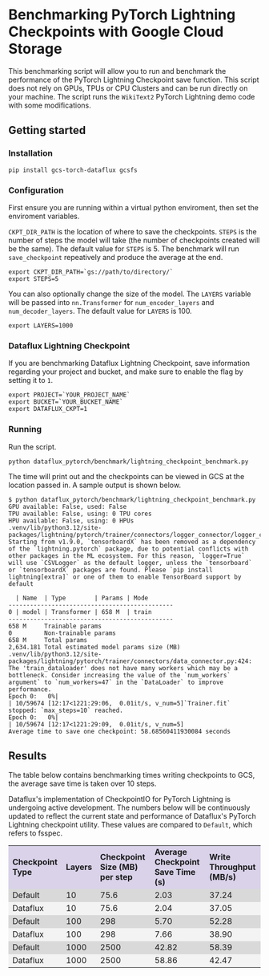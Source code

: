 # Benchmarking PyTorch Lightning Checkpoints with Google Cloud Storage

This benchmarking script will allow you to run and benchmark the performance of the PyTorch Lightning Checkpoint save function. This script does not rely on GPUs, TPUs or CPU Clusters and can be run directly on your machine. The script runs the `WikiText2` PyTorch Lightning demo code with some modifications.

## Getting started

### Installation

```shell
pip install gcs-torch-dataflux gcsfs
```

### Configuration

First ensure you are running within a virtual python enviroment, then set the enviroment variables.

`CKPT_DIR_PATH` is the location of where to save the checkpoints. `STEPS` is the number of steps the model will take (the number of checkpoints created will be the same). The default value for `STEPS` is 5. The benchmark will run `save_checkpoint` repeatively and produce the average at the end.

```shell
export CKPT_DIR_PATH=`gs://path/to/directory/`
export STEPS=5
```

You can also optionally change the size of the model. The `LAYERS` variable will be passed into `nn.Transformer` for `num_encoder_layers` and `num_decoder_layers`. The default value for `LAYERS` is 100.

```shell
export LAYERS=1000
```

### Dataflux Lightning Checkpoint

If you are benchmarking Dataflux Lightning Checkpoint, save information regarding your project and bucket, and make sure to enable the flag by setting it to `1`.

```shell
export PROJECT=`YOUR_PROJECT_NAME`
export BUCKET=`YOUR_BUCKET_NAME`
export DATAFLUX_CKPT=1
```

### Running

Run the script.

```shell
python dataflux_pytorch/benchmark/lightning_checkpoint_benchmark.py
```

The time will print out and the checkpoints can be viewed in GCS at the location passed in. A sample output is shown below.

```shell
$ python dataflux_pytorch/benchmark/lightning_checkpoint_benchmark.py
GPU available: False, used: False
TPU available: False, using: 0 TPU cores
HPU available: False, using: 0 HPUs
.venv/lib/python3.12/site-packages/lightning/pytorch/trainer/connectors/logger_connector/logger_connector.py:75: Starting from v1.9.0, `tensorboardX` has been removed as a dependency of the `lightning.pytorch` package, due to potential conflicts with other packages in the ML ecosystem. For this reason, `logger=True` will use `CSVLogger` as the default logger, unless the `tensorboard` or `tensorboardX` packages are found. Please `pip install lightning[extra]` or one of them to enable TensorBoard support by default

  | Name  | Type        | Params | Mode
----------------------------------------------
0 | model | Transformer | 658 M  | train
----------------------------------------------
658 M     Trainable params
0         Non-trainable params
658 M     Total params
2,634.181 Total estimated model params size (MB)
.venv/lib/python3.12/site-packages/lightning/pytorch/trainer/connectors/data_connector.py:424: The 'train_dataloader' does not have many workers which may be a bottleneck. Consider increasing the value of the `num_workers` argument` to `num_workers=47` in the `DataLoader` to improve performance.
Epoch 0:   0%|                                                                                                            | 10/59674 [12:17<1221:29:06,  0.01it/s, v_num=5]`Trainer.fit` stopped: `max_steps=10` reached.
Epoch 0:   0%|                                                                                                            | 10/59674 [12:17<1221:29:09,  0.01it/s, v_num=5]
Average time to save one checkpoint: 58.68560411930084 seconds
```

## Results

The table below contains benchmarking times writing checkpoints to GCS, the average save time is taken over 10 steps.

Dataflux's implementation of CheckpointIO for PyTorch Lightning is undergoing active development. The numbers below will be continuously updated to reflect the current state and performance of Dataflux's PyTorch Lightning checkpoint utility. These values are compared to `Default`, which refers to fsspec.

<table>
  <tr>
   <td style="background-color: #d9d2e9"><strong>Checkpoint Type</strong>
   </td>
   <td style="background-color: #d9d2e9"><strong>Layers</strong>
   </td>
   <td style="background-color: #d9d2e9"><strong>Checkpoint Size (MB) per step</strong>
   </td>
   <td style="background-color: #d9d2e9"><strong>Average Checkpoint Save Time (s)</strong>
   </td>
   <td style="background-color: #d9d2e9"><strong>Write Throughput (MB/s)</strong>
   </td>
  </tr>
  <tr>
   <td style="background-color: #d9d9d9"> Default
   </td>
   <td style="background-color: #d9d9d9">10
   </td>
   <td style="background-color: #d9d9d9">75.6
   </td>
   <td style="background-color: #d9d9d9">2.03
   </td>
   <td style="background-color: #d9d9d9">37.24
   </td>
  </tr>
  <tr>
   <td style="background-color: #f3f3f3">Dataflux
   </td>
   <td style="background-color: #f3f3f3">10
   </td>
   <td style="background-color: #f3f3f3">75.6
   </td>
   <td style="background-color: #f3f3f3">2.04
   </td>
   <td style="background-color: #f3f3f3">37.05
   </td>
  </tr>
  <tr>
   <td style="background-color: #d9d9d9">Default
   </td>
   <td style="background-color: #d9d9d9">100
   </td>
   <td style="background-color: #d9d9d9">298
   </td>
   <td style="background-color: #d9d9d9">5.70
   </td>
   <td style="background-color: #d9d9d9">52.28
   </td>
  </tr>
  <tr>
   <td style="background-color: #f3f3f3">Dataflux
   </td>
   <td style="background-color: #f3f3f3">100
   </td>
   <td style="background-color: #f3f3f3">298
   </td>
   <td style="background-color: #f3f3f3">7.66
   </td>
   <td style="background-color: #f3f3f3">38.90
   </td>
  </tr>
  <tr>
   <td style="background-color: #d9d9d9"> Default
   </td>
   <td style="background-color: #d9d9d9">1000
   </td>
   <td style="background-color: #d9d9d9">2500
   </td>
   <td style="background-color: #d9d9d9">42.82
   </td>
   <td style="background-color: #d9d9d9">58.39
   </td>
  </tr>
  <tr>
   <td style="background-color: #f3f3f3">Dataflux
   </td>
   <td style="background-color: #f3f3f3">1000
   </td>
   <td style="background-color: #f3f3f3">2500
   </td>
   <td style="background-color: #f3f3f3">58.86
   </td>
   <td style="background-color: #f3f3f3">42.47
   </td>
  </tr>
</table>
